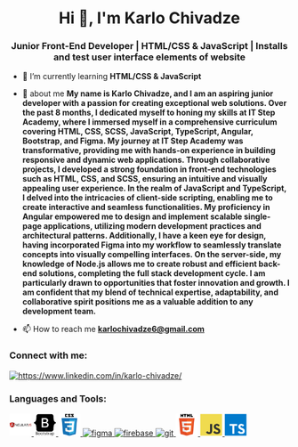 <h1 align="center">Hi 👋, I'm Karlo Chivadze</h1>
<h3 align="center">Junior Front-End Developer | HTML/CSS & JavaScript | Installs and test user interface elements of website</h3>

- 🌱 I’m currently learning **HTML/CSS & JavaScript**

- 💬 about me **My name is Karlo Chivadze, and I am an aspiring junior developer with a passion for creating exceptional web solutions. Over the past 8 months, I dedicated myself to honing my skills at IT Step Academy, where I immersed myself in a comprehensive curriculum covering HTML, CSS, SCSS, JavaScript, TypeScript, Angular, Bootstrap, and Figma. My journey at IT Step Academy was transformative, providing me with hands-on experience in building responsive and dynamic web applications. Through collaborative projects, I developed a strong foundation in front-end technologies such as HTML, CSS, and SCSS, ensuring an intuitive and visually appealing user experience. In the realm of JavaScript and TypeScript, I delved into the intricacies of client-side scripting, enabling me to create interactive and seamless functionalities. My proficiency in Angular empowered me to design and implement scalable single-page applications, utilizing modern development practices and architectural patterns. Additionally, I have a keen eye for design, having incorporated Figma into my workflow to seamlessly translate concepts into visually compelling interfaces. On the server-side, my knowledge of Node.js allows me to create robust and efficient back-end solutions, completing the full stack development cycle. I am particularly drawn to opportunities that foster innovation and growth. I am confident that my blend of technical expertise, adaptability, and collaborative spirit positions me as a valuable addition to any development team.**

- 📫 How to reach me **karlochivadze6@gmail.com**

<h3 align="left">Connect with me:</h3>
<p align="left">
<a href="https://linkedin.com/in/https://www.linkedin.com/in/karlo-chivadze/" target="blank"><img align="center" src="https://raw.githubusercontent.com/rahuldkjain/github-profile-readme-generator/master/src/images/icons/Social/linked-in-alt.svg" alt="https://www.linkedin.com/in/karlo-chivadze/" height="30" width="40" /></a>
</p>

<h3 align="left">Languages and Tools:</h3>
<p align="left"> <a href="https://angular.io" target="_blank" rel="noreferrer"> <img src="https://raw.githubusercontent.com/devicons/devicon/master/icons/angularjs/angularjs-original-wordmark.svg" alt="angularjs" width="40" height="40"/> </a> <a href="https://getbootstrap.com" target="_blank" rel="noreferrer"> <img src="https://raw.githubusercontent.com/devicons/devicon/master/icons/bootstrap/bootstrap-plain-wordmark.svg" alt="bootstrap" width="40" height="40"/> </a> <a href="https://www.w3schools.com/css/" target="_blank" rel="noreferrer"> <img src="https://raw.githubusercontent.com/devicons/devicon/master/icons/css3/css3-original-wordmark.svg" alt="css3" width="40" height="40"/> </a> <a href="https://www.figma.com/" target="_blank" rel="noreferrer"> <img src="https://www.vectorlogo.zone/logos/figma/figma-icon.svg" alt="figma" width="40" height="40"/> </a> <a href="https://firebase.google.com/" target="_blank" rel="noreferrer"> <img src="https://www.vectorlogo.zone/logos/firebase/firebase-icon.svg" alt="firebase" width="40" height="40"/> </a> <a href="https://git-scm.com/" target="_blank" rel="noreferrer"> <img src="https://www.vectorlogo.zone/logos/git-scm/git-scm-icon.svg" alt="git" width="40" height="40"/> </a> <a href="https://www.w3.org/html/" target="_blank" rel="noreferrer"> <img src="https://raw.githubusercontent.com/devicons/devicon/master/icons/html5/html5-original-wordmark.svg" alt="html5" width="40" height="40"/> </a> <a href="https://developer.mozilla.org/en-US/docs/Web/JavaScript" target="_blank" rel="noreferrer"> <img src="https://raw.githubusercontent.com/devicons/devicon/master/icons/javascript/javascript-original.svg" alt="javascript" width="40" height="40"/> </a> <a href="https://www.typescriptlang.org/" target="_blank" rel="noreferrer"> <img src="https://raw.githubusercontent.com/devicons/devicon/master/icons/typescript/typescript-original.svg" alt="typescript" width="40" height="40"/> </a> </p>
